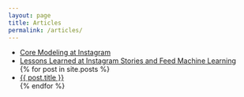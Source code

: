 ```yaml
---
layout: page
title: Articles
permalink: /articles/
---
```


<ul class="list-unstyled">
 <li><a href="https://instagram-engineering.com/core-modeling-at-instagram-a51e0158aa48">Core Modeling at Instagram</a></li>
 <li><a href="https://instagram-engineering.com/lessons-learned-at-instagram-stories-and-feed-machine-learning-54f3aaa09e56">Lessons Learned at Instagram Stories and Feed Machine Learning</a></li>
  {% for post in site.posts %}
    <li><a href="{{ post.url | prepend: site.baseurl }}">{{ post.title }}</a></li>
  {% endfor %}
</ul>
